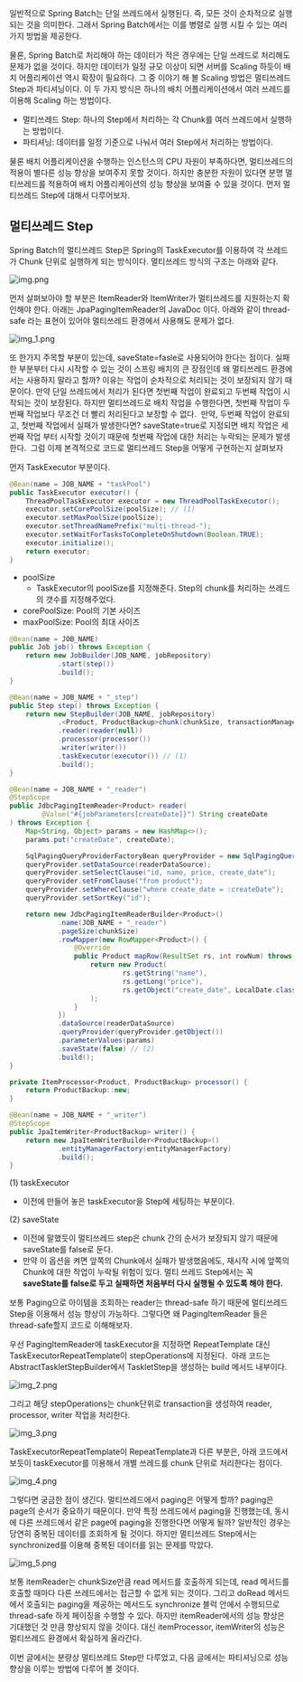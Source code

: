 일반적으로 Spring Batch는 단일 쓰레드에서 실행된다. 즉, 모든 것이 순차적으로 실행되는 것을 의미한다. 그래서 Spring Batch에서는 이를 병렬로 실행 시킬 수 있는 여러가지 방법을 제공한다.

물론, Spring Batch로 처리해야 하는 데이터가 적은 경우에는 단일 쓰레드로 처리해도 문제가 없을 것이다. 하지만 데이터가 일정 규모 이상이 되면 서버를 Scaling 하듯이 배치 어플리케이션 역시 확장이 필요하다.
그 중 이야기 해 볼 Scaling 방법은 멀티쓰레드 Step과 파티셔닝이다. 이 두 가지 방식은 하나의 배치 어플리케이션에서 여러 쓰레드를 이용해 Scaling 하는 방법이다.

- 멀티쓰레드 Step: 하나의 Step에서 처리하는 각 Chunk를 여러 쓰레드에서 실행하는 방법이다. 
- 파티셔닝: 데이터를 일정 기준으로 나눠서 여러 Step에서 처리하는 방법이다.

물론 배치 어플리케이션을 수행하는 인스턴스의 CPU 자원이 부족하다면, 멀티쓰레드의 적용이 별다른 성능 향상을 보여주지 못할 것이다. 하지만 충분한 자원이 있다면 분명 멀티쓰레드를 적용하여 배치 어플리케이션의 성능 향상을 보여줄 수 있을 것이다.
먼저 멀티쓰레드 Step에 대해서 다루어보자.

## 멀티쓰레드 Step

Spring Batch의 멀티쓰레드 Step은 Spring의 TaskExecutor를 이용하여 각 쓰레드가 Chunk 단위로 실행하게 되는 방식이다. 멀티쓰레드 방식의 구조는 아래와 같다.

![img.png](images/img.png)

먼저 살펴보아야 할 부분은 ItemReader와 ItemWriter가 멀티쓰레드를 지원하는지 확인해야 한다. 아래는 JpaPagingItemReader의 JavaDoc 이다. 아래와 같이 thread-safe 라는 표현이 있어야 멀티쓰레드 환경에서 사용해도 문제가 없다. 

![img_1.png](images/img_1.png)

또 한가지 주목할 부분이 있는데, saveState=fasle로 사용되어야 한다는 점이다. 실패한 부분부터 다시 시작할 수 있는 것이 스프링 배치의 큰 장점인데 왜 멀티쓰레드 환경에서는 사용하지 말라고 할까? 이유는 작업이 순차적으로 처리되는 것이 보장되지 않기 때문이다. 만약 단일 쓰레드에서 처리가 된다면 첫번째 작업이 완료되고 두번째 작업이 시작되는 것이 보장된다. 하지만 멀티쓰레드로 배치 작업을 수행한다면, 첫번째 작업이 두번째 작업보다 무조건 더 빨리 처리된다고 보장할 수 없다. 
만약, 두번째 작업이 완료되고, 첫번째 작업에서 실패가 발생한다면? saveState=true로 지정되면 배치 작업은 세번째 작업 부터 시작할 것이기 때문에 첫번째 작업에 대한 처리는 누락되는 문제가 발생한다. 
그럼 이제 본격적으로 코드로 멀티쓰레드 Step을 어떻게 구현하는지 살펴보자

먼저 TaskExecutor 부분이다.
```java
@Bean(name = JOB_NAME + "taskPool")
public TaskExecutor executor() {
    ThreadPoolTaskExecutor executor = new ThreadPoolTaskExecutor();
    executor.setCorePoolSize(poolSize); // (1)
    executor.setMaxPoolSize(poolSize);
    executor.setThreadNamePrefix("multi-thread-");
    executor.setWaitForTasksToCompleteOnShutdown(Boolean.TRUE);
    executor.initialize();
    return executor;
}
```

- poolSize
  - TaskExecutor의 poolSize를 지정해준다. Step의 chunk를 처리하는 쓰레드의 갯수를 지정해주었다.
- corePoolSize: Pool의 기본 사이즈
- maxPoolSize: Pool의 최대 사이즈

```java
@Bean(name = JOB_NAME)
public Job job() throws Exception {
    return new JobBuilder(JOB_NAME, jobRepository)
            .start(step())
            .build();
}

@Bean(name = JOB_NAME + "_step")
public Step step() throws Exception {
    return new StepBuilder(JOB_NAME, jobRepository)
            .<Product, ProductBackup>chunk(chunkSize, transactionManager)
            .reader(reader(null))
            .processor(processor())
            .writer(writer())
            .taskExecutor(executor()) // (1)
            .build();
}

@Bean(name = JOB_NAME + "_reader")
@StepScope
public JdbcPagingItemReader<Product> reader(
        @Value("#{jobParameters[createDate]}") String createDate
) throws Exception {
    Map<String, Object> params = new HashMap<>();
    params.put("createDate", createDate);

    SqlPagingQueryProviderFactoryBean queryProvider = new SqlPagingQueryProviderFactoryBean();
    queryProvider.setDataSource(readerDataSource);
    queryProvider.setSelectClause("id, name, price, create_date");
    queryProvider.setFromClause("from product");
    queryProvider.setWhereClause("where create_date = :createDate");
    queryProvider.setSortKey("id");

    return new JdbcPagingItemReaderBuilder<Product>()
            .name(JOB_NAME + "_reader")
            .pageSize(chunkSize)
            .rowMapper(new RowMapper<Product>() {
                @Override
                public Product mapRow(ResultSet rs, int rowNum) throws SQLException {
                    return new Product(
                            rs.getString("name"),
                            rs.getLong("price"),
                            rs.getObject("create_date", LocalDate.class)
                    );
                }
            })
            .dataSource(readerDataSource)
            .queryProvider(queryProvider.getObject())
            .parameterValues(params)
            .saveState(false) // (2)
            .build();
}

private ItemProcessor<Product, ProductBackup> processor() {
    return ProductBackup::new;
}

@Bean(name = JOB_NAME + "_writer")
@StepScope
public JpaItemWriter<ProductBackup> writer() {
    return new JpaItemWriterBuilder<ProductBackup>()
            .entityManagerFactory(entityManagerFactory)
            .build();
}
```

(1) taskExecutor
- 이전에 만들어 놓은 taskExecutor을 Step에 세팅하는 부분이다. 

(2) saveState

- 이전에 말했듯이 멀티쓰레드 step은 chunk 간의 순서가 보장되지 않기 때문에 saveState를 false로 둔다. 
- 만약 이 옵션을 켜면 앞쪽의 Chunk에서 실패가 발생했음에도, 재시작 시에 앞쪽의 Chunk에 대한 작업이 누락될 위험이 있다. 멀티 쓰레드 Step에서는 꼭 **saveState를 false로 두고 실패하면 처음부터 다시 실행될 수 있도록 해야 한다.**

보통 Paging으로 아이템을 조회하는 reader는 thread-safe 하기 때문에 멀티쓰레드 Step을 이용해서 성능 향상이 가능하다. 그렇다면 왜 PagingItemReader 들은 thread-safe할지 코드로 이해해보자.

우선 PagingItemReader에 taskExecutor을 지정하면 RepeatTemplate 대신 TaskExecutorRepeatTemplate이 stepOperations에 지정된다.  아래 코드는 AbstractTaskletStepBuilder에서 TaskletStep을 생성하는 build 메서드 내부이다.

![img_2.png](images/img_2.png)

그리고 해당 stepOperations는 chunk단위로 transaction을 생성하여 reader, processor, writer 작업을 처리한다. 

![img_3.png](images/img_3.png)

TaskExecutorRepeatTemplate이 RepeatTemplate과 다른 부분은, 아래 코드에서 보듯이 taskExecutor를 이용해서 개별 쓰레드를 chunk 단위로 처리한다는 점이다. 

![img_4.png](images/img_4.png)

그렇다면 궁금한 점이 생긴다. 멀티쓰레드에서 paging은 어떻게 할까? paging은 page의 순서가 중요하기 때문이다. 만약 특정 쓰레드에서 paging을 진행했는데, 동시에 다른 쓰레드에서 같은 page에 paging을 진행한다면 어떻게 될까? 일반적인 경우는 당연히 중복된 데이터를 조회하게 될 것이다. 하지만 멀티쓰레드 Step에서는 synchronized를 이용해 중복된 데이터를 읽는 문제를 막았다. 

![img_5.png](images/img_5.png)

보통 itemReader는 chunkSize만큼 read 메서드를 호출하게 되는데, read 메서드를 호출할 때마다 다른 쓰레드에서는 접근할 수 없게 되는 것이다. 그리고 doRead 메서드에서 호출되는 paging을 제공하는 메서드도 synchronize 블럭 안에서 수행되므로 thread-safe 하게 페이징을 수행할 수 있다. 하지만 itemReader에서의 성능 향상은 기대했던 것 만큼 향상되지 않을 것이다. 대신 itemProcessor, itemWriter의 성능은 멀티쓰레드 환경에서 확실하게 올라간다.

이번 글에서는 분량상 멀티쓰레드 Step만 다루었고, 다음 글에서는 파티셔닝으로 성능 향상을 이루는 방법에 다루어 볼 것이다.
